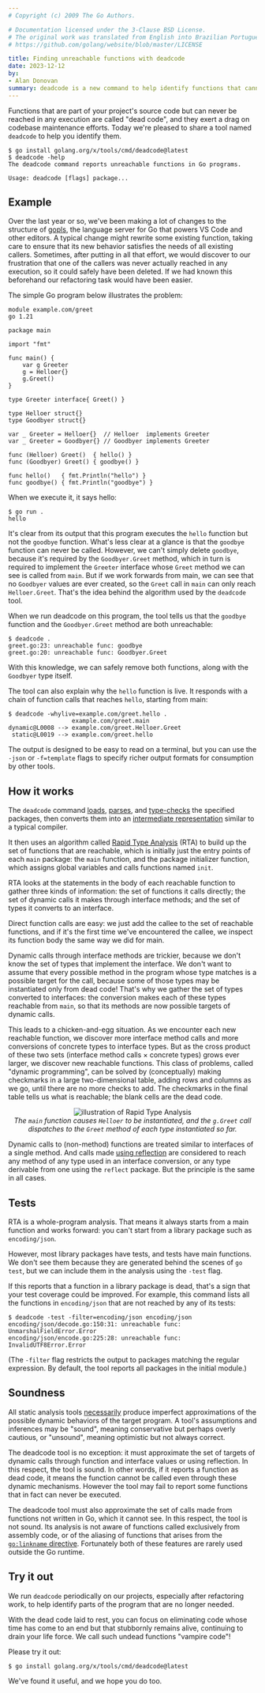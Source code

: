 ```yaml
---
# Copyright (c) 2009 The Go Authors.

# Documentation licensed under the 3-Clause BSD License.
# The original work was translated from English into Brazilian Portuguese.
# https://github.com/golang/website/blob/master/LICENSE

title: Finding unreachable functions with deadcode
date: 2023-12-12
by:
- Alan Donovan
summary: deadcode is a new command to help identify functions that cannot be called.
---
```


Functions that are part of your project's source code but can never be
reached in any execution are called "dead code", and they exert a drag
on codebase maintenance efforts.
Today we're pleased to share a tool named `deadcode` to help you identify them.

```
$ go install golang.org/x/tools/cmd/deadcode@latest
$ deadcode -help
The deadcode command reports unreachable functions in Go programs.

Usage: deadcode [flags] package...
```

## Example

Over the last year or so, we've been making a lot of changes to the
structure of [gopls](/blog/gopls-scalability), the
language server for Go that powers VS Code and other editors.
A typical change might rewrite some existing function, taking care to
ensure that its new behavior satisfies the needs of all existing callers.
Sometimes, after putting in all that effort, we would discover to our
frustration that one of the callers was never actually reached in any
execution, so it could safely have been deleted.
If we had known this beforehand our refactoring task would have been
easier.

The simple Go program below illustrates the problem:

```
module example.com/greet
go 1.21
```

```
package main

import "fmt"

func main() {
	var g Greeter
	g = Helloer{}
	g.Greet()
}

type Greeter interface{ Greet() }

type Helloer struct{}
type Goodbyer struct{}

var _ Greeter = Helloer{}  // Helloer  implements Greeter
var _ Greeter = Goodbyer{} // Goodbyer implements Greeter

func (Helloer) Greet()  { hello() }
func (Goodbyer) Greet() { goodbye() }

func hello()   { fmt.Println("hello") }
func goodbye() { fmt.Println("goodbye") }
```

When we execute it, it says hello:

```
$ go run .
hello
```

It's clear from its output that this program executes the `hello`
function but not the `goodbye` function.
What's less clear at a glance is that the `goodbye` function can
never be called.
However, we can't simply delete `goodbye`, because it's required by the
`Goodbyer.Greet` method, which in turn is required to implement the
`Greeter` interface whose `Greet` method we can see is called from `main`.
But if we work forwards from main, we can see that no `Goodbyer` values
are ever created, so the `Greet` call in `main` can only reach `Helloer.Greet`.
That's the idea behind the algorithm used by the `deadcode` tool.

When we run deadcode on this program, the tool tells us that the
`goodbye` function and the `Goodbyer.Greet` method are both unreachable:

```
$ deadcode .
greet.go:23: unreachable func: goodbye
greet.go:20: unreachable func: Goodbyer.Greet
```

With this knowledge, we can safely remove both functions,
along with the `Goodbyer` type itself.

The tool can also explain why the `hello` function is live. It responds
with a chain of function calls that reaches `hello`, starting from main:

```
$ deadcode -whylive=example.com/greet.hello .
                  example.com/greet.main
dynamic@L0008 --> example.com/greet.Helloer.Greet
 static@L0019 --> example.com/greet.hello
```

The output is designed to be easy to read on a terminal, but you can
use the `-json` or `-f=template` flags to specify richer output formats for
consumption by other tools.

## How it works

The `deadcode` command
[loads](https://pkg.go.dev/golang.org/x/tools/go/packages),
[parses](https://pkg.go.dev/go/parser),
and [type-checks](https://pkg.go.dev/go/types) the specified packages,
then converts them into an
[intermediate representation](https://pkg.go.dev/golang.org/x/tools/go/ssa)
similar to a typical compiler.

It then uses an algorithm called
[Rapid Type Analysis](https://pkg.go.dev/golang.org/x/tools/go/callgraph/rta) (RTA)
to build up the set of functions that are reachable,
which is initially just the entry points of each `main` package:
the `main` function,
and the package initializer function,
which assigns global variables and calls functions named `init`.

RTA looks at the statements in the body of each reachable function to
gather three kinds of information: the set of functions it calls directly;
the set of dynamic calls it makes through interface methods;
and the set of types it converts to an interface.

Direct function calls are easy: we just add the callee to the set of
reachable functions, and if it's the first time we've encountered the
callee, we inspect its function body the same way we did for main.

Dynamic calls through interface methods are trickier, because we don't
know the set of types that implement the interface. We don't want
to assume that every possible method in the program whose type matches
is a possible target for the call, because some of those types may
be instantiated only from dead code! That's why we gather the set of
types converted to interfaces: the conversion makes each of these
types reachable from `main`, so that its methods are now possible
targets of dynamic calls.

This leads to a chicken-and-egg situation. As we encounter each new
reachable function, we discover more interface method calls and more
conversions of concrete types to interface types.
But as the cross product of these two sets (interface method calls ×
concrete types) grows ever larger, we discover new reachable
functions.
This class of problems, called "dynamic programming", can be solved by
(conceptually) making checkmarks in a large two-dimensional table,
adding rows and columns as we go, until there are no more checks to
add. The checkmarks in the final table tells us what is reachable;
the blank cells are the dead code.

<!--
  Source:
  https://docs.google.com/presentation/d/1DH6Ycdqpt-Zel88lINAuudA6cp0e64ILfHOJq8hJ3v8
  Exported using "File > Download > SVG"
  Cropped using Inkscape "Edit > Resize Page to Selection"
-->  
<div class="image">
<center>
  <img src="deadcode-rta.svg" alt="illustration of Rapid Type Analysis"/><br/>  <i>
   The <code>main</code> function causes <code>Helloer</code> to be
   instantiated, and the <code>g.Greet</code> call<br/>
   dispatches to the <code>Greet</code> method of each type instantiated so far.
  </i>
</center>
</div>

Dynamic calls to (non-method) functions are treated similar to
interfaces of a single method.
And calls made [using reflection](https://pkg.go.dev/reflect#Value.Call)
are considered to reach any method of any type used in an interface
conversion, or any type derivable from one using the `reflect` package.
But the principle is the same in all cases.


## Tests

RTA is a whole-program analysis. That means it always starts from a
main function and works forward: you can't start from a library
package such as `encoding/json`.

However, most library packages have tests, and tests have main
functions. We don't see them because they are generated behind the
scenes of `go test`, but we can include them in the analysis using the
`-test` flag.

If this reports that a function in a library package is dead, that's
a sign that your test coverage could be improved.
For example, this command lists all the functions in `encoding/json`
that are not reached by any of its tests:

```
$ deadcode -test -filter=encoding/json encoding/json
encoding/json/decode.go:150:31: unreachable func: UnmarshalFieldError.Error
encoding/json/encode.go:225:28: unreachable func: InvalidUTF8Error.Error
```

(The `-filter` flag restricts the output to packages matching the
regular expression. By default, the tool reports all packages in the
initial module.)


## Soundness

All static analysis tools
[necessarily](https://en.wikipedia.org/wiki/Rice%27s_theorem)
produce imperfect approximations of the possible dynamic
behaviors of the target program.
A tool's assumptions and inferences may be "sound", meaning
conservative but perhaps overly cautious, or "unsound", meaning
optimistic but not always correct.

The deadcode tool is no exception: it must approximate the set of
targets of dynamic calls through function and interface values or
using reflection.
In this respect, the tool is sound. In other words, if it reports a
function as dead code, it means the function cannot be called even
through these dynamic mechanisms. However the tool may fail to report
some functions that in fact can never be executed.

The deadcode tool must also approximate the set of calls made from
functions not written in Go, which it cannot see.
In this respect, the tool is not sound.
Its analysis is not aware of functions called exclusively from
assembly code, or of the aliasing of functions that arises from
the [`go:linkname` directive](https://pkg.go.dev/cmd/compile#hdr-Compiler_Directives).
Fortunately both of these features are rarely used outside the Go runtime.

## Try it out

We run `deadcode` periodically on our projects, especially after
refactoring work, to help identify parts of the program that are no
longer needed.

With the dead code laid to rest, you can focus on eliminating code
whose time has come to an end but that stubbornly remains alive,
continuing to drain your life force. We call such undead functions
"vampire code"!

Please try it out:

```
$ go install golang.org/x/tools/cmd/deadcode@latest
```

We've found it useful, and we hope you do too.
